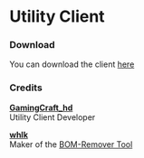 # Utility Client

### Download
You can download the client [here](https://github.com/Utility-Client/UtilityClient2/releases)

### Credits
[**GamingCraft_hd**](http://gamingcraft.de/)<br>
Utility Client Developer

[**whlk**](https://github.com/whlk)<br>
Maker of the [BOM-Remover Tool](https://www.mannaz.at/codebase/utf-byte-order-mark-bom-remover)
